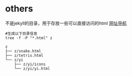 # others
不是jekyll的目录，用于存放一些可以直接访问的html
[网址导航](/zz/index.html)

```shell
#生成以下目录信息
tree -f -P "*.html" z
```

```
z
├── z/snake.html
├── z/tetris.html
└── z/yi
    ├── z/yi/icons
    └── z/yi/yi.html

```


